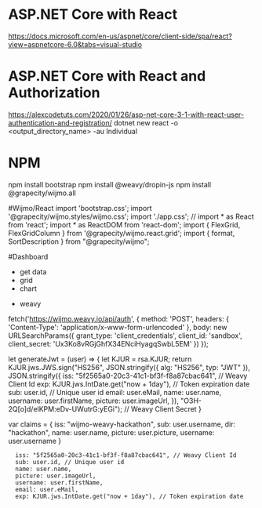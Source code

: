 ﻿# ASP.NET Core with React
https://docs.microsoft.com/en-us/aspnet/core/client-side/spa/react?view=aspnetcore-6.0&tabs=visual-studio

# ASP.NET Core with React and Authorization
https://alexcodetuts.com/2020/01/26/asp-net-core-3-1-with-react-user-authentication-and-registration/
dotnet new react -o <output_directory_name> -au Individual

# NPM
npm install bootstrap
npm install @weavy/dropin-js
npm install @grapecity/wijmo.all

#Wijmo/React
import 'bootstrap.css';
import '@grapecity/wijmo.styles/wijmo.css';
import './app.css';
//
import * as React from 'react';
import * as ReactDOM from 'react-dom';
import { FlexGrid, FlexGridColumn } from '@grapecity/wijmo.react.grid';
import { format, SortDescription } from "@grapecity/wijmo";

#Dashboard
* get data
* grid
* chart
- weavy

fetch('https://wijmo.weavy.io/api/auth', {
    method: 'POST',
    headers: {
      'Content-Type': 'application/x-www-form-urlencoded'
    },
    body: new URLSearchParams({
        grant_type: 'client_credentials',
        client_id: 'sandbox',
        client_secret: 'Ux3Ko8vRGjGhfX34ENciHyagqSwbL5EM'
    })
});

let generateJwt = (user) => {
  let KJUR = rsa.KJUR;
  return KJUR.jws.JWS.sign("HS256", 
    JSON.stringify({ alg: "HS256", typ: "JWT" }),
    JSON.stringify({
      iss: "5f2565a0-20c3-41c1-bf3f-f8a87cbac641", // Weavy Client Id
      exp: KJUR.jws.IntDate.get("now + 1day"), // Token expiration date
      sub: user.id, // Unique user id
      email: user.eMail,
      name: user.name,
      username: user.firstName,
      picture: user.imageUrl,
  }),
  "O3H-2Q[o]d/elKPM:eDv-UWutrG:yEGi"); // Weavy Client Secret
}

var claims = {
        iss: "wijmo-weavy-hackathon",
        sub: user.username,
        dir: "hackathon",
        name: user.name,
        picture: user.picture,
        username: user.username
    }

      iss: "5f2565a0-20c3-41c1-bf3f-f8a87cbac641", // Weavy Client Id
      sub: user.id, // Unique user id
      name: user.name,
      picture: user.imageUrl,
      username: user.firstName,
      email: user.eMail,
      exp: KJUR.jws.IntDate.get("now + 1day"), // Token expiration date

